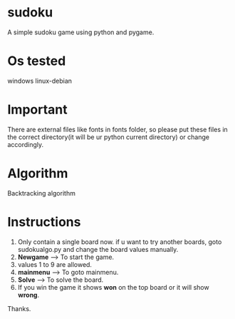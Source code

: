# sudoku
A simple sudoku game using python and pygame.

# Os tested
windows
linux-debian

# Important
There are external files like fonts in fonts folder, so please put these files in the correct directory(it will be ur python current directory) or change accordingly.

# Algorithm
Backtracking algorithm

# Instructions
1. Only contain a single board now. if u want to try another boards, goto sudokualgo.py and change the board values manually.
2. **Newgame** --> To start the game.
3. values 1 to 9 are allowed.
4. **mainmenu** --> To goto mainmenu.
5. **Solve** --> To solve the board.
6. If you win the game it shows **won** on the top board or it will show **wrong**.


Thanks.
